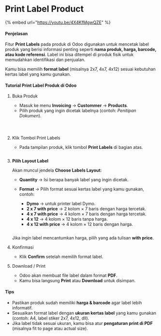 # Print Label Product

{% embed url="https://youtu.be/4X4KfMgwQZE" %}

#### Penjelasan <a href="#penjelasan" id="penjelasan"></a>

Fitur **Print Labels** pada produk di Odoo digunakan untuk mencetak label produk yang berisi informasi penting seperti **nama produk, harga, barcode, atau kode referensi**. Label ini bisa ditempel di produk fisik untuk memudahkan identifikasi dan penjualan.

Kamu bisa memilih **format label** (misalnya 2x7, 4x7, 4x12) sesuai kebutuhan kertas label yang kamu gunakan.

#### Tutorial Print Label Produk di Odoo <a href="#tutorial-print-label-produk-di-odoo" id="tutorial-print-label-produk-di-odoo"></a>

1.  Buka Produk

    * Masuk ke menu **Invoicing** → **Custommer** → **Products**.
    * Pilih produk yang ingin dicetak labelnya (contoh: _Penitipan Dokumen_).



    <figure><img src="https://document-management-system-1.gitbook.io/document-management-system/~gitbook/image?url=https%3A%2F%2F1011768869-files.gitbook.io%2F%7E%2Ffiles%2Fv0%2Fb%2Fgitbook-x-prod.appspot.com%2Fo%2Fspaces%252FLEturytqtHGPsYdglHaB%252Fuploads%252F50H6LTl6DxAVBEsl61Eu%252FDesain%2520tanpa%2520judul%2520%2841%29.png%3Falt%3Dmedia%26token%3Dcaa69a0d-c6eb-4b1b-8024-aaa5bccfb1ea&#x26;width=768&#x26;dpr=4&#x26;quality=100&#x26;sign=37960620&#x26;sv=2" alt=""><figcaption></figcaption></figure>

    <figure><img src="https://document-management-system-1.gitbook.io/document-management-system/~gitbook/image?url=https%3A%2F%2F1011768869-files.gitbook.io%2F%7E%2Ffiles%2Fv0%2Fb%2Fgitbook-x-prod.appspot.com%2Fo%2Fspaces%252FLEturytqtHGPsYdglHaB%252Fuploads%252Fkre8sViXguJGKeR2d8ia%252FDesain%2520tanpa%2520judul%2520%2842%29.png%3Falt%3Dmedia%26token%3D801c11d8-bb06-4c81-afcf-3bd18a1055e6&#x26;width=768&#x26;dpr=4&#x26;quality=100&#x26;sign=fdfe137d&#x26;sv=2" alt=""><figcaption></figcaption></figure>

    <figure><img src="https://document-management-system-1.gitbook.io/document-management-system/~gitbook/image?url=https%3A%2F%2F1011768869-files.gitbook.io%2F%7E%2Ffiles%2Fv0%2Fb%2Fgitbook-x-prod.appspot.com%2Fo%2Fspaces%252FLEturytqtHGPsYdglHaB%252Fuploads%252Fla8G1J5io8ViHRpeXRfS%252FDesain%2520tanpa%2520judul%2520%2843%29.png%3Falt%3Dmedia%26token%3D77953a72-6e21-4630-86c6-a8757af5bce6&#x26;width=768&#x26;dpr=4&#x26;quality=100&#x26;sign=f96edb28&#x26;sv=2" alt=""><figcaption></figcaption></figure>
2.  Klik Tombol Print Labels

    * Pada tampilan produk, klik tombol **Print Labels** di bagian atas.



    <figure><img src="https://document-management-system-1.gitbook.io/document-management-system/~gitbook/image?url=https%3A%2F%2F1011768869-files.gitbook.io%2F%7E%2Ffiles%2Fv0%2Fb%2Fgitbook-x-prod.appspot.com%2Fo%2Fspaces%252FLEturytqtHGPsYdglHaB%252Fuploads%252FWdrjaIrDkpaurIbNCTVt%252FDesain%2520tanpa%2520judul%2520%2844%29.png%3Falt%3Dmedia%26token%3D6c6a7ab4-49c8-4a02-a393-d2dc604b000a&#x26;width=768&#x26;dpr=4&#x26;quality=100&#x26;sign=2b8b70&#x26;sv=2" alt=""><figcaption></figcaption></figure>
3.  **Pilih Layout Label**

    Akan muncul jendela **Choose Labels Layout**:

    * **Quantity** → Isi berapa banyak label yang ingin dicetak.
    *   **Format** → Pilih format sesuai kertas label yang kamu gunakan, contoh:

        * **Dymo** → untuk printer label Dymo.
        * **2 x 7 with price** → 2 kolom × 7 baris dengan harga tercetak.
        * **4 x 7 with price** → 4 kolom × 7 baris dengan harga tercetak.
        * **4 x 12** → 4 kolom × 12 baris tanpa harga.
        * **4 x 12 with price** → 4 kolom × 12 baris dengan harga.



        <figure><img src="https://document-management-system-1.gitbook.io/document-management-system/~gitbook/image?url=https%3A%2F%2F1011768869-files.gitbook.io%2F%7E%2Ffiles%2Fv0%2Fb%2Fgitbook-x-prod.appspot.com%2Fo%2Fspaces%252FLEturytqtHGPsYdglHaB%252Fuploads%252F2Y5l8q43f8OrITnLbL4I%252Fimage.png%3Falt%3Dmedia%26token%3D81c15f13-a84f-4ea0-b20a-a78dd4568005&#x26;width=768&#x26;dpr=4&#x26;quality=100&#x26;sign=2452d311&#x26;sv=2" alt=""><figcaption></figcaption></figure>

    Jika ingin label mencantumkan harga, pilih yang ada tulisan **with price**.
4. Konfirmasi
   * Klik **Confirm** setelah memilih format label.
5. Download / Print
   * Odoo akan membuat file label dalam format **PDF**.
   * Kamu bisa langsung **Print** atau **Download** untuk disimpan.

#### Tips <a href="#tips" id="tips"></a>

* Pastikan produk sudah memiliki **harga & barcode** agar label lebih informatif.
* Sesuaikan format label dengan **ukuran kertas label** yang kamu gunakan (contoh: A4, label stiker 2x7, 4x12, dll).
* Jika label tidak sesuai ukuran, kamu bisa atur **pengaturan print di PDF** (misalnya fit to page atau actual size).
